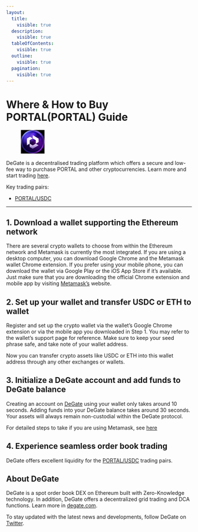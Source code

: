 ```yaml
---
layout:
  title:
    visible: true
  description:
    visible: true
  tableOfContents:
    visible: true
  outline:
    visible: true
  pagination:
    visible: true
---
```


# Where & How to Buy PORTAL(PORTAL) Guide

<figure><img src="../.gitbook/assets/portal_0x1bbe973bef3a977fc51cbed703e8ffdefe001fed1716284390034.jpg" alt="PORTAL" width="64"><figcaption></figcaption></figure>

DeGate is a decentralised trading platform which offers a secure and low-fee way to purchase PORTAL and other cryptocurrencies. Learn more and start trading [here](https://app.degate.com/trade/USDC/0x1bbe973bef3a977fc51cbed703e8ffdefe001fed?utm_source=howtobuy).&#x20;

Key trading pairs:

* [PORTAL/USDC](https://app.degate.com/trade/USDC/0x1bbe973bef3a977fc51cbed703e8ffdefe001fed?utm_source=howtobuy)

***

## 1. Download a wallet supporting the Ethereum network

There are several crypto wallets to choose from within the Ethereum network and Metamask is currently the most integrated. If you are using a desktop computer, you can download Google Chrome and the Metamask wallet Chrome extension. If you prefer using your mobile phone, you can download the wallet via Google Play or the iOS App Store if it’s available. Just make sure that you are downloading the official Chrome extension and mobile app by visiting [Metamask’s](https://metamask.io/) website.

## 2. Set up your wallet and transfer USDC or ETH to wallet

Register and set up the crypto wallet via the wallet’s Google Chrome extension or via the mobile app you downloaded in Step 1. You may refer to the wallet’s support page for reference. Make sure to keep your seed phrase safe, and take note of your wallet address.&#x20;

Now you can transfer crypto assets like USDC or ETH into this wallet address through any other exchanges or wallets.

## 3. Initialize a DeGate account and add funds to DeGate balance

Creating an account on [DeGate](https://app.degate.com/?utm_source=PORTAL_howtobuy) using your wallet only takes around 10 seconds. Adding funds into your DeGate balance takes around 30 seconds. Your assets will always remain non-custodial within the DeGate protocol.

For detailed steps to take if you are using Metamask, see [here](https://docs.degate.com/v/product_en/main-features/wallet-connectivity/metamask)

## 4. Experience seamless order book trading

DeGate offers excellent liquidity for the [PORTAL/USDC](https://app.degate.com/trade/USDC/0x1bbe973bef3a977fc51cbed703e8ffdefe001fed?utm_source=howtobuy) trading pairs.&#x20;

## About DeGate

DeGate is a spot order book DEX on Ethereum built with Zero-Knowledge technology. In addition, DeGate offers a decentralized grid trading and DCA functions.  Learn more in [degate.com](https://degate.com/?utm_source=PORTAL_howtobuy).

To stay updated with the latest news and developments, follow DeGate on [Twitter](https://twitter.com/degatedex).
